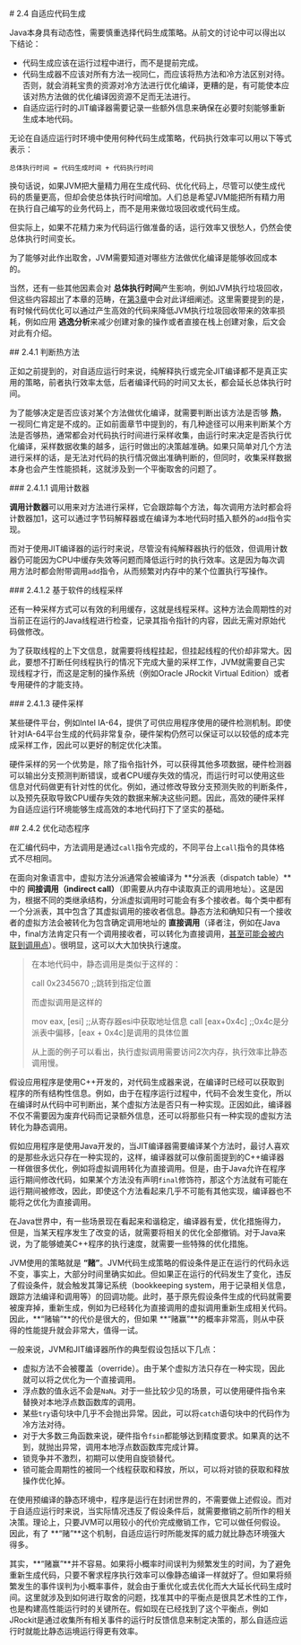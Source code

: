 <a name="2.4" />
# 2.4 自适应代码生成

Java本身具有动态性，需要慎重选择代码生成策略。从前文的讨论中可以得出以下结论：

* 代码生成应该在运行过程中进行，而不是提前完成。
* 代码生成器不应该对所有方法一视同仁，而应该将热方法和冷方法区别对待。否则，就会消耗宝贵的资源对冷方法进行优化编译，更糟的是，有可能使本应该对热方法做的优化编译因资源不足而无法进行。
* 自适应运行时的JIT编译器需要记录一些额外信息来确保在必要时刻能够重新生成本地代码。

无论在自适应运行时环境中使用何种代码生成策略，代码执行效率可以用以下等式表示：

	总体执行时间 = 代码生成时间 + 代码执行时间

换句话说，如果JVM把大量精力用在生成代码、优化代码上，尽管可以使生成代码的质量更高，但却会使总体执行时间增加。人们总是希望JVM能把所有精力用在执行自己编写的业务代码上，而不是用来做垃圾回收或代码生成。

但实际上，如果不花精力来为代码运行做准备的话，运行效率又很愁人，仍然会使总体执行时间变长。

为了能够对此作出取舍，JVM需要知道对哪些方法做优化编译是能够收回成本的。

当然，还有一些其他因素会对 **总体执行时间**产生影响，例如JVM执行垃圾回收，但这些内容超出了本章的范畴，在[第3章][2]中会对此详细阐述。这里需要提到的是，有时候代码优化可以通过产生高效的代码来降低JVM执行垃圾回收带来的效率损耗，例如应用 **逃逸分析**来减少创建对象的操作或者直接在栈上创建对象，后文会对此有介绍。

<a name="2.4.1" />
## 2.4.1 判断热方法

正如之前提到的，对自适应运行时来说，纯解释执行或完全JIT编译都不是真正实用的策略，前者执行效率太低，后者编译代码的时间又太长，都会延长总体执行时间。

为了能够决定是否应该对某个方法做优化编译，就需要判断出该方法是否够 **热**，一视同仁肯定是不成的。正如前面章节中提到的，有几种途径可以用来判断某个方法是否够热，通常都会对代码执行时间进行采样收集，由运行时来决定是否执行优化编译，采样数据收集的越多，运行时做出的决策越准确。如果只简单对几个方法进行采样的话，是无法对代码的执行情况做出准确判断的，但同时，收集采样数据本身也会产生性能损耗，这就涉及到一个平衡取舍的问题了。

<a name="2.4.1.1" />
### 2.4.1.1 调用计数器

**调用计数器**可以用来对方法进行采样，它会跟踪每个方法，每次调用方法时都会将计数器加1，这可以通过字节码解释器或在编译为本地代码时插入额外的`add`指令实现。

而对于使用JIT编译器的运行时来说，尽管没有纯解释器执行的低效，但调用计数器仍可能因为CPU中缓存失效等问题而降低运行时的执行效率。这是因为每次调用方法时都会附带调用`add`指令，从而频繁对内存中的某个位置执行写操作。

<a name="2.4.1.2" />
### 2.4.1.2 基于软件的线程采样

还有一种采样方式可以有效的利用缓存，这就是线程采样。这种方法会周期性的对当前正在运行的Java线程进行检查，记录其指令指针的内容，因此无需对原始代码做修改。

为了获取线程的上下文信息，就需要将线程挂起，但挂起线程的代价却非常大。因此，要想不打断任何线程执行的情况下完成大量的采样工作，JVM就需要自己实现线程才行，而这是定制的操作系统（例如Oracle JRockit Virtual Edition）或者专用硬件的才能支持。

<a name="2.4.1.3" />
### 2.4.1.3 硬件采样

某些硬件平台，例如Intel IA-64，提供了可供应用程序使用的硬件检测机制。即使针对IA-64平台生成的代码非常复杂，硬件架构仍然可以保证可以以较低的成本完成采样工作，因此可以更好的制定优化决策。

硬件采样的另一个优势是，除了指令指针外，可以获得其他多项数据，硬件检测器可以输出分支预测判断错误，或者CPU缓存失效的情况，而运行时可以使用这些信息对代码做更有针对性的优化。例如，通过修改导致分支预测失败的判断条件，以及预先获取导致CPU缓存失效的数据来解决这些问题。因此，高效的硬件采样为自适应运行环境能够生成高效的本地代码打下了坚实的基础。

<a name="2.4.2" />
## 2.4.2 优化动态程序

在汇编代码中，方法调用是通过`call`指令完成的，不同平台上`call`指令的具体格式不尽相同。

在面向对象语言中，虚拟方法分派通常会被编译为 **分派表（dispatch table）**中的 **间接调用（indirect call）**（即需要从内存中读取真正的调用地址）。这是因为，根据不同的类继承结构，分派虚拟调用时可能会有多个接收者。每个类中都有一个分派表，其中包含了其虚拟调用的接收者信息。静态方法和确知只有一个接收者的虚拟方法会被转化为包含确定调用地址的 **直接调用**（译者注，例如在Java中，final方法肯定只有一个调用接收者，可以转化为直接调用，[甚至可能会被内联到调用点][1]）。很明显，这可以大大加快执行速度。

>在本地代码中，静态调用是类似于这样的：
>
>    call 0x2345670    ;;跳转到指定位置
>
>而虚拟调用是这样的
>
>    mov eax, [esi]    ;;从寄存器esi中获取地址信息
>    call [eax+0x4c]   ;;0x4c是分派表中偏移，[eax + 0x4c]是调用的具体位置
>
>从上面的例子可以看出，执行虚拟调用需要访问2次内存，执行效率比静态调用慢。

假设应用程序是使用C++开发的，对代码生成器来说，在编译时已经可以获取到程序的所有结构性信息。例如，由于在程序运行过程中，代码不会发生变化，所以在编译时从代码中可判断出，某个虚拟方法是否只有一种实现。正因如此，编译器不仅不需要因为废弃代码而记录额外信息，还可以将那些只有一种实现的虚拟方法转化为静态调用。

假如应用程序是使用Java开发的，当JIT编译器需要编译某个方法时，最讨人喜欢的是那些永远只存在一种实现的，这样，编译器就可以像前面提到的C++编译器一样做很多优化，例如将虚拟调用转化为直接调用。但是，由于Java允许在程序运行期间修改代码，如果某个方法没有声明`final`修饰符，那这个方法就有可能在运行期间被修改，因此，即使这个方法看起来几乎不可能有其他实现，编译器也不能将之优化为直接调用。

在Java世界中，有一些场景现在看起来和谐稳定，编译器有爱，优化措施得力，但是，当某天程序发生了改变的话，就需要将相关的优化全部撤销。对于Java来说，为了能够媲美C++程序的执行速度，就需要一些特殊的优化措施。

JVM使用的策略就是 **“赌”**。JVM代码生成策略的假设条件是正在运行的代码永远不变，事实上，大部分时间里确实如此。但如果正在运行的代码发生了变化，违反了假设条件，就会触发其簿记系统（bookkeeping system，用于记录相关信息，跟踪方法编译和调用等）的回调功能。此时，基于原先假设条件生成的代码就需要被废弃掉，重新生成，例如为已经转化为直接调用的虚拟调用重新生成相关代码。 因此，**“赌输”**的代价是很大的，但如果 **“赌赢”**的概率非常高，则从中获得的性能提升就会非常大，值得一试。

一般来说，JVM和JIT编译器所作的典型假设包括以下几点：

* 虚拟方法不会被覆盖（override）。由于某个虚拟方法只存在一种实现，因此就可以将之优化为一个直接调用。
* 浮点数的值永远不会是`NaN`。对于一些比较少见的场景，可以使用硬件指令来替换对本地浮点数函数库的调用。
* 某些`try`语句块中几乎不会抛出异常。因此，可以将`catch`语句块中的代码作为冷方法对待。
* 对于大多数三角函数来说，硬件指令`fsin`都能够达到精度要求。如果真的达不到，就抛出异常，调用本地浮点数函数库完成计算。
* 锁竞争并不激烈，初期可以使用自旋锁替代。
* 锁可能会周期性的被同一个线程获取和释放，所以，可以将对锁的获取和释放操作优化掉。

在使用预编译的静态环境中，程序是运行在封闭世界的，不需要做上述假设。而对于自适应运行时来说，当实际情况违反了假设条件后，就需要撤销之前所作的相关决策。理论上，只要JVM可以用较小的代价完成撤销工作，它可以做任何假设。因此，有了 **“赌”**这个机制，自适应运行时所能发挥的威力就比静态环境强大得多。

其实，**“赌赢”**并不容易。如果将小概率时间误判为频繁发生的时间，为了避免重新生成代码，只要不奢求程序执行效率可以像静态编译一样就好了。但如果将频繁发生的事件误判为小概率事件，就会由于重优化或去优化而大大延长代码生成时间。这里就涉及到如何进行取舍的问题，找准其中的平衡点是很具艺术性的工作，也是构建高性能运行时的关键所在。假如现在已经找到了这个平衡点，例如JRockit是通过收集所有相关事件的运行时反馈信息来制定决策的，那么自适应运行时就能比静态运境运行得更有效率。




[1]:    http://docs.oracle.com/javase/specs/jls/se7/html/jls-8.html#jls-8.4.3.3    "method modifier: final"
[2]:    ../chap3/3.md#3    "自适应内存管理"
